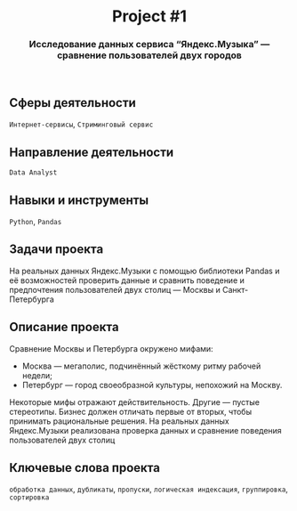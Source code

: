 <h1 align="center">  
  Project #1 
</h1> 

<h3 align="center"> Исследование данных сервиса “Яндекс.Музыка” — сравнение пользователей двух городов </h3>
<br>

## Сферы деятельности
`Интернет-сервисы`, `Стриминговый сервис`

## Направление деятельности
`Data Analyst`

## Навыки и инструменты
`Python`, `Pandas`

## Задачи проекта
На реальных данных Яндекс.Музыки c помощью библиотеки Pandas и её возможностей проверить данные и сравнить поведение и предпочтения пользователей двух столиц — Москвы и Санкт-Петербурга

## Описание проекта
Сравнение Москвы и Петербурга окружено мифами: 
- Москва — мегаполис, подчинённый жёсткому ритму рабочей недели; 
- Петербург — город своеобразной культуры, непохожий на Москву.

Некоторые мифы отражают действительность. Другие — пустые стереотипы. Бизнес должен отличать первые от вторых, чтобы принимать рациональные решения. На реальных данных Яндекс.Музыки реализована проверка данных и сравнение поведения пользователей двух столиц

## Ключевые слова проекта
`обработка данных`, `дубликаты`, `пропуски`, `логическая индексация`, `группировка`, `сортировка`
